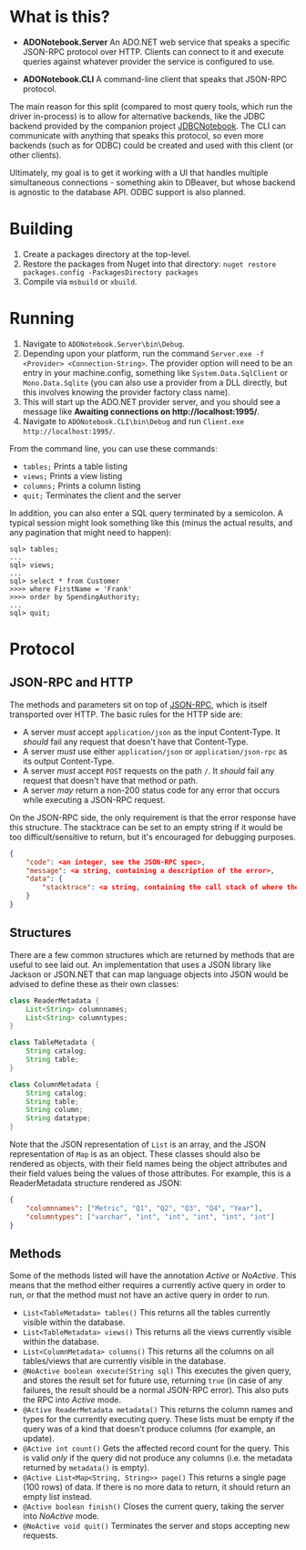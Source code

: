# What is this?

- **ADONotebook.Server** An ADO.NET web service that speaks a specific 
  JSON-RPC protocol over HTTP. Clients can connect to it and execute
  queries against whatever provider the service is configured to use.

- **ADONotebook.CLI** A command-line client that speaks that JSON-RPC 
  protocol.

The main reason for this split (compared to most query tools, which run the
driver in-process) is to allow for alternative backends, like the JDBC backend
provided by the companion project
[JDBCNotebook](https://github.com/adamnew123456/jdbcnotebook). The CLI can
communicate with anything that speaks this protocol, so even more backends
(such as for ODBC) could be created and used with this client (or other
clients).

Ultimately, my goal is to get it working with a UI that handles multiple
simultaneous connections - something akin to DBeaver, but whose backend
is agnostic to the database API. ODBC support is also planned.

# Building

1. Create a packages directory at the top-level.
2. Restore the packages from Nuget into that directory: `nuget restore packages.config -PackagesDirectory packages`
3. Compile via `msbuild` or `xbuild`.

# Running

1. Navigate to `ADONotebook.Server\bin\Debug`.
2. Depending upon your platform, run the command 
   `Server.exe -f <Provider> <Connection-String>`. The provider option will 
   need to be an entry in your machine.config, something like 
   `System.Data.SqlClient` or `Mono.Data.Sqlite` (you can also use a provider 
   from a DLL directly, but this involves knowing the provider factory class name).
3. This will start up the ADO.NET provider server, and you should see a message like **Awaiting connections on http://localhost:1995/**.
4. Navigate to `ADONotebook.CLI\bin\Debug` and run `Client.exe http://localhost:1995/`.

From the command line, you can use these commands:

- `tables;` Prints a table listing
- `views;` Prints a view listing
- `columns;` Prints a column listing
- `quit;` Terminates the client and the server

In addition, you can also enter a SQL query terminated by a semicolon. A typical
session might look something like this (minus the actual results, and any
pagination that might need to happen):

```
sql> tables;
...
sql> views;
...
sql> select * from Customer
>>>> where FirstName = 'Frank'
>>>> order by SpendingAuthority;
...
sql> quit;
```

# Protocol
## JSON-RPC and HTTP

The methods and parameters sit on top of
[JSON-RPC](http://www.jsonrpc.org/specification), which is itself transported
over HTTP. The basic rules for the HTTP side are:

- A server *must* accept `application/json` as the input Content-Type. It
  *should* fail any request that doesn't have that Content-Type.
- A server *must* use either `application/json` or `application/json-rpc` as
  its output Content-Type.
- A server *must* accept `POST` requests on the path `/`. It *should* fail any
  request that doesn't have that method or path.
- A server *may* return a non-200 status code for any error that occurs while 
  executing a JSON-RPC request.
  
On the JSON-RPC side, the only requirement is that the error response have this
structure. The stacktrace can be set to an empty string if it would be too
difficult/sensitive to return, but it's encouraged for debugging purposes.

```json
{
    "code": <an integer, see the JSON-RPC spec>,
    "message": <a string, containing a description of the error>,
    "data": {
        "stacktrace": <a string, containing the call stack of where the process failed>
    }
}
```

## Structures

There are a few common structures which are returned by methods that are useful
to see laid out. An implementation that uses a JSON library like Jackson or
JSON.NET that can map language objects into JSON would be advised to define
these as their own classes:

```java
class ReaderMetadata {
    List<String> columnnames;
    List<String> columntypes;
}

class TableMetadata {
    String catalog;
    String table;
}

class ColumnMetadata {
    String catalog;
    String table;
    String column;
    String datatype;
}
```

Note that the JSON representation of `List` is an array, and the JSON
representation of `Map` is as an object. These classes should also be rendered
as objects, with their field names being the object attributes and their field
values being the values of those attributes. For example, this is a
ReaderMetadata structure rendered as JSON:

```json
{
    "columnnames": ["Metric", "Q1", "Q2", "Q3", "Q4", "Year"],
    "columntypes": ["varchar", "int", "int", "int", "int", "int"]
}
```

## Methods

Some of the methods listed will have the annotation *Active* or *NoActive*.
This means that the method either requires a currently active query in order to
run, or that the method must not have an active query in order to run.

- `List<TableMetadata> tables()` This returns all the tables currently visible 
  within the database.
- `List<TableMetadata> views()` This returns all the views currently visible 
  within the database.
- `List<ColumnMetadata> columns()` This returns all the columns on all 
  tables/views that are currently visible in the database.
- `@NoActive boolean execute(String sql)` This executes the given query, and
  stores the result set for future use, returning `true` (in case of any 
  failures, the result should be a normal JSON-RPC error). This also puts the 
  RPC into *Active* mode.
- `@Active ReaderMetadata metadata()` This returns the column names and types
  for the currently executing query. These lists must be empty if the
  query was of a kind that doesn't produce columns (for example, an update).
- `@Active int count()` Gets the affected record count for the query. This is
  valid *only* if the query did not produce any columns (i.e. the metadata 
  returned by `metadata()` is empty).
- `@Active List<Map<String, String>> page()` This returns a single page (100
  rows) of data. If there is no more data to return, it should return an empty
  list instead.
- `@Active boolean finish()` Closes the current query, taking the server into
  *NoActive* mode.
- `@NoActive void quit()` Terminates the server and stops accepting new requests.
